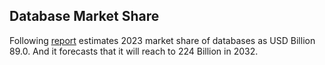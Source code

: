 ## Database Market Share

Following [report](https://www.expertmarketresearch.com/reports/database-management-system-market) estimates 2023 market share of databases as USD Billion 89.0.
And it forecasts that it will reach to 224 Billion in 2032.





